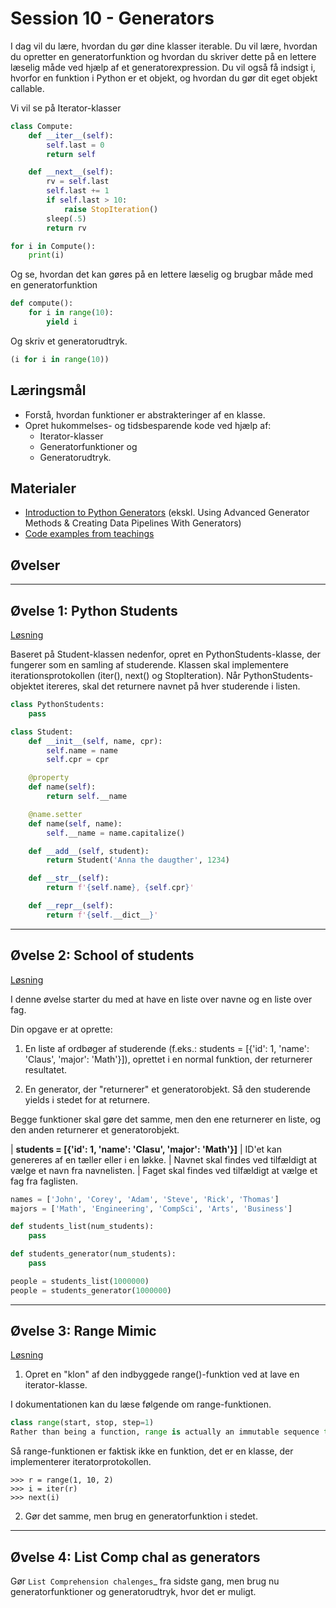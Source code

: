 
Session 10 - Generators
=======================

I dag vil du lære, hvordan du gør dine klasser iterable. Du vil lære, hvordan du opretter en generatorfunktion og hvordan du skriver dette på en lettere læselig måde ved hjælp af et generatorexpression. Du vil også få indsigt i, hvorfor en funktion i Python er et objekt, og hvordan du gør dit eget objekt callable.

Vi vil se på Iterator-klasser

```python
class Compute:
    def __iter__(self):
        self.last = 0
        return self

    def __next__(self):
        rv = self.last
        self.last += 1
        if self.last > 10:
            raise StopIteration()
        sleep(.5)
        return rv

for i in Compute():
    print(i)
```

Og se, hvordan det kan gøres på en lettere læselig og brugbar måde med en generatorfunktion

```python
def compute():
    for i in range(10):
        yield i
```

Og skriv et generatorudtryk.

```python
(i for i in range(10))
```

Læringsmål
----------

- Forstå, hvordan funktioner er abstrakteringer af en klasse.
- Opret hukommelses- og tidsbesparende kode ved hjælp af:
  - Iterator-klasser
  - Generatorfunktioner og
  - Generatorudtryk.

Materialer
---------
* [Introduction to Python Generators](https://realpython.com/introduction-to-python-generators/) (ekskl. Using Advanced Generator Methods & Creating Data Pipelines With Generators)
* [Code examples from teachings](https://github.com/python-elective-kea/fall2023-code-examples-from-teachings/tree/master/ses10)

Øvelser
-------

---------------------
Øvelse 1: Python Students
---------------------

[Løsning](exercises/solution/09_generators/solutions.rst)

Baseret på Student-klassen nedenfor, opret en PythonStudents-klasse, der fungerer som en samling af studerende.
Klassen skal implementere iterationsprotokollen (iter(), next() og StopIteration).
Når PythonStudents-objektet itereres, skal det returnere navnet på hver studerende i listen.

```python
class PythonStudents:
    pass

class Student:
    def __init__(self, name, cpr):
        self.name = name
        self.cpr = cpr

    @property
    def name(self):
        return self.__name

    @name.setter
    def name(self, name):
        self.__name = name.capitalize()

    def __add__(self, student):
        return Student('Anna the daugther', 1234)

    def __str__(self):
        return f'{self.name}, {self.cpr}'

    def __repr__(self):
        return f'{self.__dict__}'
```

-----------------------
Øvelse 2: School of students
-----------------------

[Løsning](exercises/solution/09_generators/solutions.rst)

I denne øvelse starter du med at have en liste over navne og en liste over fag.

Din opgave er at oprette:

1. En liste af ordbøger af studerende (f.eks.: students = [{'id': 1, 'name': 'Claus', 'major': 'Math'}]), oprettet i en normal funktion, der returnerer resultatet.

2. En generator, der "returnerer" et generatorobjekt. Så den studerende yields i stedet for at returnere.

Begge funktioner skal gøre det samme, men den ene returnerer en liste, og den anden returnerer et generatorobjekt.

| **students = [{'id': 1, 'name': 'Clasu', 'major': 'Math'}]**
| ID'et kan genereres af en tæller eller i en løkke.
| Navnet skal findes ved tilfældigt at vælge et navn fra navnelisten.
| Faget skal findes ved tilfældigt at vælge et fag fra faglisten.

```python
names = ['John', 'Corey', 'Adam', 'Steve', 'Rick', 'Thomas']
majors = ['Math', 'Engineering', 'CompSci', 'Arts', 'Business']

def students_list(num_students):
    pass

def students_generator(num_students):
    pass

people = students_list(1000000)
people = students_generator(1000000)
```

----------------
Øvelse 3: Range Mimic
----------------

[Løsning](exercises/solution/09_generators/solutions.rst)

1. Opret en "klon" af den indbyggede range()-funktion ved at lave en iterator-klasse.

I dokumentationen kan du læse følgende om range-funktionen.

```python
class range(start, stop, step=1)
Rather than being a function, range is actually an immutable sequence type, as documented in Ranges and Sequence Types — list, tuple, range.
```

Så range-funktionen er faktisk ikke en funktion, det er en klasse, der implementerer iteratorprotokollen.

```
>>> r = range(1, 10, 2)
>>> i = iter(r)
>>> next(i)
```

2. Gør det samme, men brug en generatorfunktion i stedet.

-----------------------
Øvelse 4: List Comp chal as generators
-----------------------

Gør `List Comprehension chalenges`_ fra sidste gang, men brug nu generatorfunktioner og generatorudtryk, hvor det er muligt.

<!--

.. _List Comprehension chalenges:

.. todo::

   * dataclasses - @dataclass - decorator for fast creation of classes
     * decorator classes.
       * __call__() method implementation
         * show the add() example:q
-->
